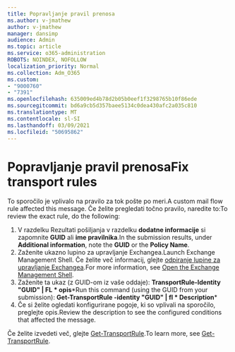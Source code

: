 ```yaml
---
title: Popravljanje pravil prenosa
ms.author: v-jmathew
author: v-jmathew
manager: dansimp
audience: Admin
ms.topic: article
ms.service: o365-administration
ROBOTS: NOINDEX, NOFOLLOW
localization_priority: Normal
ms.collection: Adm_O365
ms.custom:
- "9000760"
- "7391"
ms.openlocfilehash: 635009ed4b78d2b05b0eef1f3298765b10f86ede
ms.sourcegitcommit: bd6a9cb5d357baee5134c0dea430afc2a035c810
ms.translationtype: MT
ms.contentlocale: sl-SI
ms.lasthandoff: 03/09/2021
ms.locfileid: "50695862"
---
```

# <a name="fix-transport-rules"></a><span data-ttu-id="750a9-102">Popravljanje pravil prenosa</span><span class="sxs-lookup"><span data-stu-id="750a9-102">Fix transport rules</span></span>

<span data-ttu-id="750a9-103">To sporočilo je vplivalo na pravilo za tok pošte po meri.</span><span class="sxs-lookup"><span data-stu-id="750a9-103">A custom mail flow rule affected this message.</span></span> <span data-ttu-id="750a9-104">Če želite pregledati točno pravilo, naredite to:</span><span class="sxs-lookup"><span data-stu-id="750a9-104">To review the exact rule, do the following:</span></span>

1. <span data-ttu-id="750a9-105">V razdelku Rezultati pošiljanja v razdelku **dodatne informacije** si zapomnite **GUID** ali **ime pravilnika**.</span><span class="sxs-lookup"><span data-stu-id="750a9-105">In the submission results, under **Additional information**, note the **GUID** or the **Policy Name**.</span></span>
2. <span data-ttu-id="750a9-106">Zaženite ukazno lupino za upravljanje Exchangea.</span><span class="sxs-lookup"><span data-stu-id="750a9-106">Launch Exchange Management Shell.</span></span> <span data-ttu-id="750a9-107">Če želite več informacij, glejte [odpiranje lupine za upravljanje Exchangea](https://go.microsoft.com/fwlink/?linkid=2101432).</span><span class="sxs-lookup"><span data-stu-id="750a9-107">For more information, see [Open the Exchange Management Shell](https://go.microsoft.com/fwlink/?linkid=2101432).</span></span>
3. <span data-ttu-id="750a9-108">Zaženite ta ukaz (z GUID-om iz vaše oddaje):  **TransportRule-Identity "GUID" | FL \* opis**\*</span><span class="sxs-lookup"><span data-stu-id="750a9-108">Run this command (using the GUID from your submission):  **Get-TransportRule -identity "GUID" | fl \* Description**\*</span></span>
4. <span data-ttu-id="750a9-109">Če si želite ogledati konfigurirane pogoje, ki so vplivali na sporočilo, preglejte opis.</span><span class="sxs-lookup"><span data-stu-id="750a9-109">Review the description to see the configured conditions that affected the message.</span></span>

<span data-ttu-id="750a9-110">Če želite izvedeti več, glejte [Get-TransportRule](https://go.microsoft.com/fwlink/?linkid=2101523).</span><span class="sxs-lookup"><span data-stu-id="750a9-110">To learn more, see [Get-TransportRule](https://go.microsoft.com/fwlink/?linkid=2101523).</span></span>
